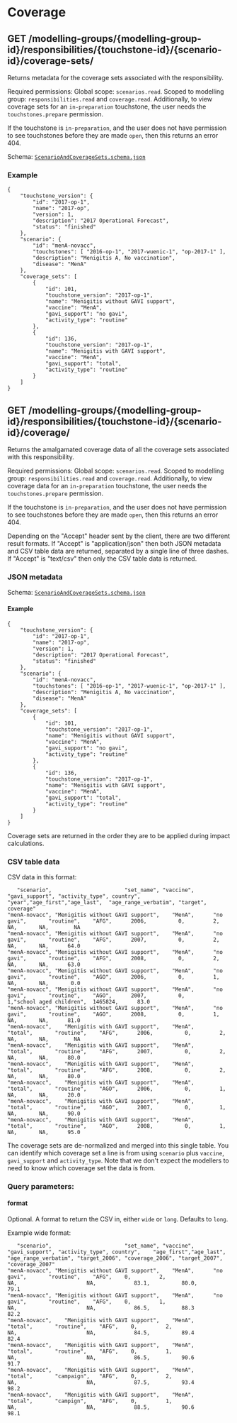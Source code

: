 # Coverage
## GET /modelling-groups/{modelling-group-id}/responsibilities/{touchstone-id}/{scenario-id}/coverage-sets/
Returns metadata for the coverage sets associated with the responsibility.

Required permissions: Global scope: `scenarios.read`. Scoped to modelling group: `responsibilities.read` and `coverage.read`.  Additionally, to view coverage sets for an `in-preparation` touchstone, the user needs the `touchstones.prepare` permission.

If the touchstone is `in-preparation`, and the user does not have permission to see touchstones 
before they are made `open`, then this returns an error 404.

Schema: [`ScenarioAndCoverageSets.schema.json`](../schemas/ScenarioAndCoverageSets.schema.json)

### Example
    {
        "touchstone_version": { 
            "id": "2017-op-1",
            "name": "2017-op",
            "version": 1,            
            "description": "2017 Operational Forecast",
            "status": "finished"
        },
        "scenario": {
            "id": "menA-novacc",
            "touchstones": [ "2016-op-1", "2017-wuenic-1", "op-2017-1" ],
            "description": "Menigitis A, No vaccination",
            "disease": "MenA"
        },
        "coverage_sets": [ 
            { 
                "id": 101,
                "touchstone_version": "2017-op-1",
                "name": "Menigitis without GAVI support",
                "vaccine": "MenA",
                "gavi_support": "no gavi",
                "activity_type": "routine"
            },
            { 
                "id": 136,
                "touchstone_version": "2017-op-1",
                "name": "Menigitis with GAVI support",
                "vaccine": "MenA",
                "gavi_support": "total",
                "activity_type": "routine"
            }
        ]
    }

## GET /modelling-groups/{modelling-group-id}/responsibilities/{touchstone-id}/{scenario-id}/coverage/
Returns the amalgamated coverage data of all the coverage sets associated with this responsibility.

Required permissions: Global scope: `scenarios.read`. Scoped to modelling group: `responsibilities.read` and `coverage.read`.  Additionally, to view coverage data for an `in-preparation` touchstone, the user needs the `touchstones.prepare` permission.

If the touchstone is `in-preparation`, and the user does not have permission to see touchstones 
before they are made `open`, then this returns an error 404.

Depending on the "Accept" header sent by the client, there are two different
result formats. If "Accept" is "application/json" then both JSON metadata and 
CSV table data are returned, separated by a single line of three dashes. If
"Accept" is "text/csv" then only the CSV table data is returned.

### JSON metadata
Schema: [`ScenarioAndCoverageSets.schema.json`](../schemas/ScenarioAndCoverageSets.schema.json)

#### Example
    {
        "touchstone_version": { 
            "id": "2017-op-1",
            "name": "2017-op",
            "version": 1,            
            "description": "2017 Operational Forecast",
            "status": "finished"
        },
        "scenario": {
            "id": "menA-novacc",
            "touchstones": [ "2016-op-1", "2017-wuenic-1", "op-2017-1" ],
            "description": "Menigitis A, No vaccination",
            "disease": "MenA"
        },
        "coverage_sets": [ 
            { 
                "id": 101,
                "touchstone_version": "2017-op-1",
                "name": "Menigitis without GAVI support",
                "vaccine": "MenA",
                "gavi_support": "no gavi",
                "activity_type": "routine"
            },
            { 
                "id": 136,
                "touchstone_version": "2017-op-1",
                "name": "Menigitis with GAVI support",
                "vaccine": "MenA",
                "gavi_support": "total",
                "activity_type": "routine"
            }
        ]
    }

Coverage sets are returned in the order they are to be applied during impact
calculations.

### CSV table data
CSV data in this format:

       "scenario",                       "set_name", "vaccine", "gavi_support", "activity_type", country",    "year","age_first","age_last",  "age_range_verbatim", "target", coverage"
    "menA-novacc", "Menigitis without GAVI support",    "MenA",      "no gavi",       "routine",    "AFG",      2006,          0,         2,                    NA,       NA,        NA
    "menA-novacc", "Menigitis without GAVI support",    "MenA",      "no gavi",       "routine",    "AFG",      2007,          0,         2,                    NA,       NA,      64.0
    "menA-novacc", "Menigitis without GAVI support",    "MenA",      "no gavi",       "routine",    "AFG",      2008,          0,         2,                    NA,       NA,      63.0
    "menA-novacc", "Menigitis without GAVI support",    "MenA",      "no gavi",       "routine",    "AGO",      2006,          0,         1,                    NA,       NA,       0.0
    "menA-novacc", "Menigitis without GAVI support",    "MenA",      "no gavi",       "routine",    "AGO",      2007,          0,         1,"school aged children",  1465824,      83.0
    "menA-novacc", "Menigitis without GAVI support",    "MenA",      "no gavi",       "routine",    "AGO",      2008,          0,         1,                    NA,       NA,      81.0
    "menA-novacc",    "Menigitis with GAVI support",    "MenA",        "total",       "routine",    "AFG",      2006,          0,         2,                    NA,       NA,        NA
    "menA-novacc",    "Menigitis with GAVI support",    "MenA",        "total",       "routine",    "AFG",      2007,          0,         2,                    NA,       NA,      80.0
    "menA-novacc",    "Menigitis with GAVI support",    "MenA",        "total",       "routine",    "AFG",      2008,          0,         2,                    NA,       NA,      80.0
    "menA-novacc",    "Menigitis with GAVI support",    "MenA",        "total",       "routine",    "AGO",      2006,          0,         1,                    NA,       NA,      20.0
    "menA-novacc",    "Menigitis with GAVI support",    "MenA",        "total",       "routine",    "AGO",      2007,          0,         1,                    NA,       NA,      90.0
    "menA-novacc",    "Menigitis with GAVI support",    "MenA",        "total",       "routine",    "AGO",      2008,          0,         1,                    NA,       NA,      95.0

The coverage sets are de-normalized and merged into this single table. You can 
identify which coverage set a line is from using `scenario` plus `vaccine`, 
`gavi_support` and `activity_type`. Note that we don't expect the modellers to
need to know which coverage set the data is from.

### Query parameters:

#### format
Optional. A format to return the CSV in, either `wide` or `long`. Defaults to `long`.

Example wide format:

       "scenario",                       "set_name", "vaccine", "gavi_support", "activity_type", country",    "age_first","age_last",  "age_range_verbatim", "target_2006", "coverage_2006", "target_2007", "coverage_2007"
    "menA-novacc", "Menigitis without GAVI support",    "MenA",      "no gavi",       "routine",    "AFG",    0,         2,                    NA,                      NA,            83.1,          80.0,            79.1
    "menA-novacc", "Menigitis without GAVI support",    "MenA",      "no gavi",       "routine",    "AFG",    0,         1,                    NA,                      NA,            86.5,          88.3             82.2
    "menA-novacc",    "Menigitis with GAVI support",    "MenA",        "total",       "routine",    "AFG",    0,         2,                    NA,                      NA,            84.5,          89.4             82.4
    "menA-novacc",    "Menigitis with GAVI support",    "MenA",        "total",       "routine",    "AFG",    0,         1,                    NA,                      NA,            86.5,          90.6             91.7
    "menA-novacc",    "Menigitis with GAVI support",    "MenA",        "total",       "campaign",   "AFG",    0,         2,                    NA,                      NA,            87.5,          93.4             98.2
    "menA-novacc",    "Menigitis with GAVI support",    "MenA",        "total",       "campign",    "AFG",    0,         1,                    NA,                      NA,            88.5,          90.6             98.1


